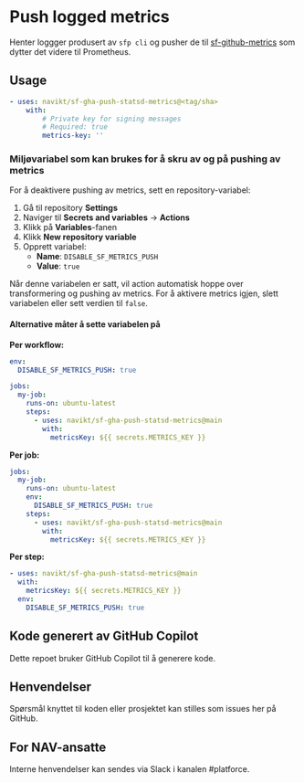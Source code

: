 # Push logged metrics

Henter loggger produsert av `sfp cli` og pusher de til [sf-github-metrics](https://github.com/navikt/sf-github-metrics) som dytter det videre til Prometheus.

## Usage

<!-- Start usage -->
```yaml
- uses: navikt/sf-gha-push-statsd-metrics@<tag/sha>
    with:
        # Private key for signing messages
        # Required: true
        metrics-key: ''
```
<!-- end usage -->

### Miljøvariabel som kan brukes for å skru av og på pushing av metrics

For å deaktivere pushing av metrics, sett en repository-variabel:

1. Gå til repository **Settings**
2. Naviger til **Secrets and variables** → **Actions**
3. Klikk på **Variables**-fanen
4. Klikk **New repository variable**
5. Opprett variabel:
   - **Name**: `DISABLE_SF_METRICS_PUSH`
   - **Value**: `true`

Når denne variabelen er satt, vil action automatisk hoppe over transformering og pushing av metrics. For å aktivere metrics igjen, slett variabelen eller sett verdien til `false`.

#### Alternative måter å sette variabelen på

**Per workflow:**

```yaml
env:
  DISABLE_SF_METRICS_PUSH: true

jobs:
  my-job:
    runs-on: ubuntu-latest
    steps:
      - uses: navikt/sf-gha-push-statsd-metrics@main
        with:
          metricsKey: ${{ secrets.METRICS_KEY }}
```

**Per job:**

```yaml
jobs:
  my-job:
    runs-on: ubuntu-latest
    env:
      DISABLE_SF_METRICS_PUSH: true
    steps:
      - uses: navikt/sf-gha-push-statsd-metrics@main
        with:
          metricsKey: ${{ secrets.METRICS_KEY }}
```

**Per step:**

```yaml
- uses: navikt/sf-gha-push-statsd-metrics@main
  with:
    metricsKey: ${{ secrets.METRICS_KEY }}
  env:
    DISABLE_SF_METRICS_PUSH: true
```



## Kode generert av GitHub Copilot

Dette repoet bruker GitHub Copilot til å generere kode.

## Henvendelser

Spørsmål knyttet til koden eller prosjektet kan stilles som issues her på GitHub.

## For NAV-ansatte

Interne henvendelser kan sendes via Slack i kanalen #platforce.
